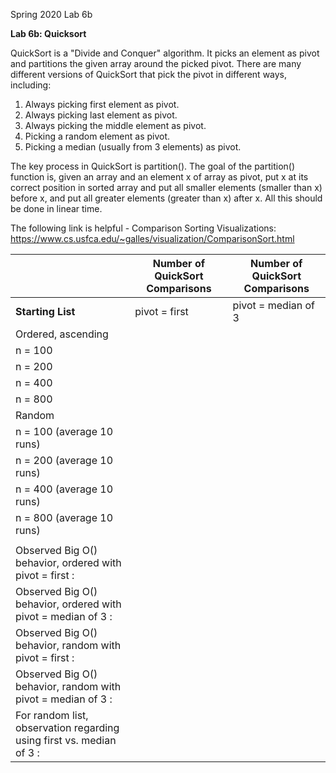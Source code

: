 Spring 2020 Lab 6b

**Lab 6b: Quicksort**

QuickSort is a "Divide and Conquer" algorithm. It picks an element as pivot and partitions the given array around the picked pivot. There are many different versions of QuickSort that pick the pivot in different ways, including:

1. Always picking first element as pivot.
2. Always picking last element as pivot.
3. Always picking the middle element as pivot.
4. Picking a random element as pivot.
5. Picking a median (usually from 3 elements) as pivot.

The key process in QuickSort is partition(). The goal of the partition() function is, given an array and an element x of array as pivot, put x at its correct position in sorted array and put all smaller elements (smaller than x) before x, and put all greater elements (greater than x) after x. All this should be done in linear time.

The following link is helpful - Comparison Sorting Visualizations: https://www.cs.usfca.edu/~galles/visualization/ComparisonSort.html


|   | **Number of QuickSort Comparisons** | **Number of QuickSort Comparisons** |
| --- | --- | --- |
| **Starting List** | pivot = first | pivot = median of 3 |
| Ordered, ascending |   |   |
| n = 100 |   |   |
| n = 200 |   |   |
| n = 400 |   |   |
| n = 800 |   |   |
| Random |   |   |
| n = 100 (average 10 runs) |   |   |
| n = 200 (average 10 runs) |   |   |
| n = 400 (average 10 runs) |   |   |
| n = 800 (average 10 runs) |   |   |
|   |   |   |
| Observed Big O() behavior, ordered with pivot = first : |
| Observed Big O() behavior, ordered with pivot = median of 3 : |
| Observed Big O() behavior, random with pivot = first : |
| Observed Big O() behavior, random with pivot = median of 3 : |
| For random list, observation regarding using first vs. median of 3 : |
